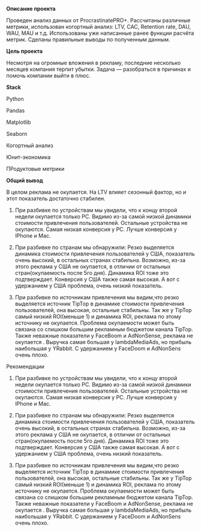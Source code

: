 **Описание проекта**

Проведен анализ данных от ProcrastinatePRO+. Рассчитаны различные метрики, использован когортный анализ: LTV, CAC, Retention rate, DAU, WAU, MAU и т.д. Использованы уже написанные ранее функции расчёта метрик. Сделаны правильные выводы по полученным данным.

**Цель проекта**

Несмотря на огромные вложения в рекламу, последние несколько месяцев компания терпит убытки. Задача — разобраться в причинах и помочь компании выйти в плюс.

**Stack**

Python

Pandas

Matplotlib

Seaborn

Когортный анализ

Юнит-экономика

ПРодуктовые метрики

**Общий вывод**

В целом реклама не окупается. На LTV влияет сезонный фактор, но и этот показатель достаточно стабилен.
1) При разбивке по устройствам мы увидели, что к концу второй недели окупается только PC. Видимо из-за самой низкой динамики стоимости привлечения пользователей. Остальные устройства не окупаются. Самая низкая конверсия у PC. Лучше конверсия у IPhone и Mac.

2) При разбивке по странам мы обнаружили: Резко выделяется динамика стоимости привлечения пользователей у США, показатель очень высокий, в остальных странах стабильна. Возможно, из-за этого реклама у США не окупается, в отличии от остальных стран(окупаемость после 5го дня). Динамика ROI тоже это подтверждает. Конверсия у США также самая высокая. А вот с удержанием у США проблема, очень низкий показатель.

3) При разбивке по источникам привлечения мы видим,что резко выделяется источник TipTop в динамике стоимости привлечения пользователей, она высокая, остальные стабильны. Так же у TipTop самый низкий ROI(меньше 1) и динамика ROI, реклама по этому источнику не окупается. Проблема окупаемости может быть связана со слишком большим рекламным бюджетом канала TipTop. Также неважные показатели у FaceBoom и AdNonSense, реклама не окупается . Выручка самая большая у lambdaMediaAds, но прибыль наибольшая у YRabbit. С удержанием у FaceDoom и AdNonSens очень плохо.

Рекомендации

1) При разбивке по устройствам мы увидели, что к концу второй недели окупается только PC. Видимо из-за самой низкой динамики стоимости привлечения пользователей. Остальные устройства не окупаются. Самая низкая конверсия у PC. Лучше конверсия у IPhone и Mac.

2) При разбивке по странам мы обнаружили: Резко выделяется динамика стоимости привлечения пользователей у США, показатель очень высокий, в остальных странах стабильна. Возможно, из-за этого реклама у США не окупается, в отличии от остальных стран(окупаемость после 5го дня). Динамика ROI тоже это подтверждает. Конверсия у США также самая высокая. А вот с удержанием у США проблема, очень низкий показатель.

3) При разбивке по источникам привлечения мы видим,что резко выделяется источник TipTop в динамике стоимости привлечения пользователей, она высокая, остальные стабильны. Так же у TipTop самый низкий ROI(меньше 1) и динамика ROI, реклама по этому источнику не окупается. Проблема окупаемости может быть связана со слишком большим рекламным бюджетом канала TipTop. Также неважные показатели у FaceBoom и AdNonSense, реклама не окупается . Выручка самая большая у lambdaMediaAds, но прибыль наибольшая у YRabbit. С удержанием у FaceDoom и AdNonSens очень плохо.
